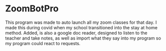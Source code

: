 # ZoomBotPro
This program was made to auto launch all my zoom classes for that day. I made this during covid when my school transitioned into the stay at home method.
Added, is also a google doc reader, designed to listen to the teacher and take notes, as well as import what they say into my program so my program could react to requests.
